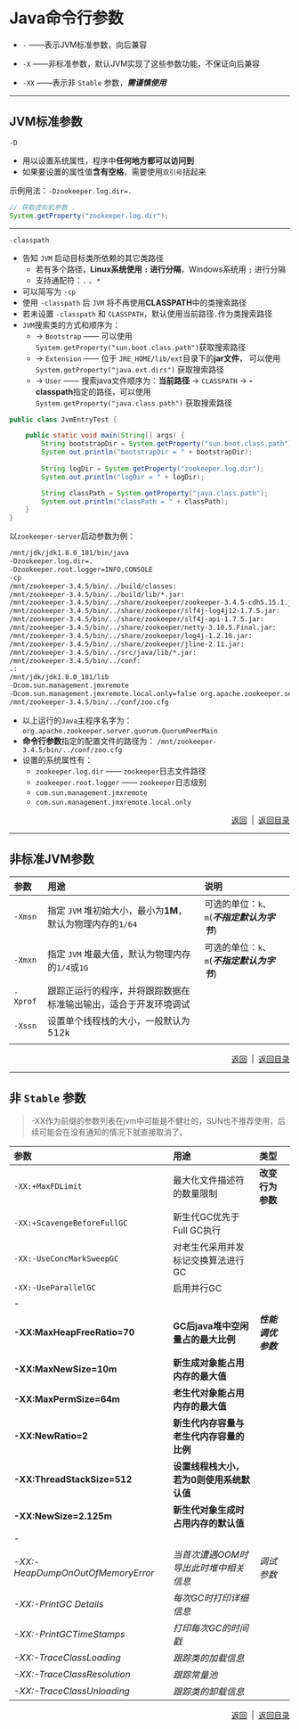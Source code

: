 # <a name="top">Java命令行参数</a>



+ `-` ——表示JVM标准参数，向后兼容

+ `-X` ——非标准参数，默认JVM实现了这些参数功能，不保证向后兼容

+ `-XX` ——表示非 `Stable` 参数，***需谨慎使用***

-----

## <a name="stard_args">JVM标准参数</a>



`-D` 

+ 用以设置系统属性，程序中**任何地方都可以访问到**
+ 如果要设置的属性值**含有空格**，需要使用`双引号`括起来

示例用法：`-Dzookeeper.log.dir=.`
```java
// 获取虚拟机参数 .
System.getProperty("zookeeper.log.dir");
```

----

`-classpath` 

+ 告知 `JVM` 启动目标类所依赖的其它类路径
  + 若有多个路径，**Linux系统使用 `:` 进行分隔**，Windows系统用 `;` 进行分隔
  + 支持通配符：`.` 、`*`
+ 可以简写为 `-cp`
+ 使用 `-classpath` 后 `JVM` 将不再使用**CLASSPATH**中的类搜索路径
+ 若未设置 `-classpath` 和 `CLASSPATH`，默认使用当前路径`.`作为类搜索路径
+ `JVM`搜索类的方式和顺序为：
  + → `Bootstrap` —— 可以使用` System.getProperty("sun.boot.class.path")`获取搜索路径
  + → `Extension` —— 位于 `JRE_HOME/lib/ext`目录下的**jar文件**， 可以使用 `System.getProperty("java.ext.dirs")` 获取搜索路径
  + → `User` —— 搜索java文件顺序为：**当前路径**  → `CLASSPATH` → **-classpath**指定的路径，可以使用`System.getProperty("java.class.path")` 获取搜索路径




```java
public class JvmEntryTest {

    public static void main(String[] args) {
    	String bootstrapDir = System.getProperty("sun.boot.class.path");
        System.out.println("bootstrapDir = " + bootstrapDir);
		
        String logDir = System.getProperty("zookeeper.log.dir");
        System.out.println("logDir = " + logDir);

        String classPath = System.getProperty("java.class.path");
        System.out.println("classPath = " + classPath);
    }
}
```



以`zookeeper-server`启动参数为例：

```sh
/mnt/jdk/jdk1.8.0_181/bin/java 
-Dzookeeper.log.dir=. 
-Dzookeeper.root.logger=INFO,CONSOLE 
-cp 
/mnt/zookeeper-3.4.5/bin/../build/classes:
/mnt/zookeeper-3.4.5/bin/../build/lib/*.jar:
/mnt/zookeeper-3.4.5/bin/../share/zookeeper/zookeeper-3.4.5-cdh5.15.1.jar:
/mnt/zookeeper-3.4.5/bin/../share/zookeeper/slf4j-log4j12-1.7.5.jar:
/mnt/zookeeper-3.4.5/bin/../share/zookeeper/slf4j-api-1.7.5.jar:
/mnt/zookeeper-3.4.5/bin/../share/zookeeper/netty-3.10.5.Final.jar:
/mnt/zookeeper-3.4.5/bin/../share/zookeeper/log4j-1.2.16.jar:
/mnt/zookeeper-3.4.5/bin/../share/zookeeper/jline-2.11.jar:
/mnt/zookeeper-3.4.5/bin/../src/java/lib/*.jar:
/mnt/zookeeper-3.4.5/bin/../conf:
.:
/mnt/jdk/jdk1.8.0_181/lib 
-Dcom.sun.management.jmxremote 
-Dcom.sun.management.jmxremote.local.only=false org.apache.zookeeper.server.quorum.QuorumPeerMain 
/mnt/zookeeper-3.4.5/bin/../conf/zoo.cfg
```

+ 以上运行的`Java`主程序名字为：`org.apache.zookeeper.server.quorum.QuorumPeerMain`
+ **命令行参数**指定的配置文件的路径为： `/mnt/zookeeper-3.4.5/bin/../conf/zoo.cfg`
+ 设置的系统属性有：
  + `zookeeper.log.dir` —— `zookeeper`日志文件路径
  + `zookeeper.root.logger` —— `zookeeper`日志级别
  + `com.sun.management.jmxremote`
  + `com.sun.management.jmxremote.local.only`





<p align="right"><a href="#stard_args">返回</a>&nbsp&nbsp|&nbsp&nbsp<a href="#top">返回目录</a></p>

-----

## <a name="unstard">非标准JVM参数</a>

| 参数       | 用途                                       | 说明   |
| :------- | :--------------------------------------- | :--- |
| `-Xmsn`  | 指定 `JVM` 堆初始大小，最小为**1M**，默认为物理内存的`1/64` |可选的单位：`k`、`m`(***不指定默认为字节***)|
| `-Xmxn`  | 指定 `JVM` 堆最大值，默认为物理内存的`1/4`或`1G`         |可选的单位：`k`、`m`(***不指定默认为字节***)|
| `-Xprof` | 跟踪正运行的程序，并将跟踪数据在标准输出输出，适合于开发环境调试|      |
| `-Xssn`   | 设置单个线程栈的大小，一般默认为512k                     |      |
|          |                                          |      |







<p align="right"><a href="#stard_args">返回</a>&nbsp&nbsp|&nbsp&nbsp<a href="#top">返回目录</a></p>

------

## <a name="un_stable_args">非 `Stable` 参数</a>

> -XX作为前缀的参数列表在jvm中可能是不健壮的，SUN也不推荐使用，后续可能会在没有通知的情况下就直接取消了。

| 参数                                | 用途                      | 类型           |
| :-------------------------------- | :---------------------- | :----------- |
| `-XX:+MaxFDLimit`                 | 最大化文件描述符的数量限制           | **改变行为参数**   |
| `-XX:+ScavengeBeforeFullGC`       | 新生代GC优先于Full GC执行       |              |
| `-XX:-UseConcMarkSweepGC`         | 对老生代采用并发标记交换算法进行GC      |              |
| `-XX:-UseParallelGC`              | 启用并行GC                  |              |
| -                                 |                         |              |
| **-XX:MaxHeapFreeRatio=70**       | **GC后java堆中空闲量占的最大比例**  | ***性能调优参数*** |
| **-XX:MaxNewSize=10m**            | **新生成对象能占用内存的最大值**      |              |
| **-XX:MaxPermSize=64m**           | **老生代对象能占用内存的最大值**      |              |
| **-XX:NewRatio=2**                | **新生代内存容量与老生代内存容量的比例**  |              |
| **-XX:ThreadStackSize=512**       | **设置线程栈大小，若为0则使用系统默认值** |              |
| **-XX:NewSize=2.125m**            | **新生代对象生成时占用内存的默认值**    |              |
| -                                 |                         |              |
| *-XX:-HeapDumpOnOutOfMemoryError* | *当首次遭遇OOM时导出此时堆中相关信息*   | *调试参数*       |
| *-XX:-PrintGC Details*            | *每次GC时打印详细信息*           |              |
| *-XX:-PrintGCTimeStamps*          | *打印每次GC的时间戳*            |              |
| *-XX:-TraceClassLoading*          | *跟踪类的加载信息*              |              |
| *-XX:-TraceClassResolution*       | *跟踪常量池*                 |              |
| *-XX:-TraceClassUnloading*        | *跟踪类的卸载信息*              |              |







<p align="right"><a href="#stard_args">返回</a>&nbsp&nbsp|&nbsp&nbsp<a href="#top">返回目录</a></p>

